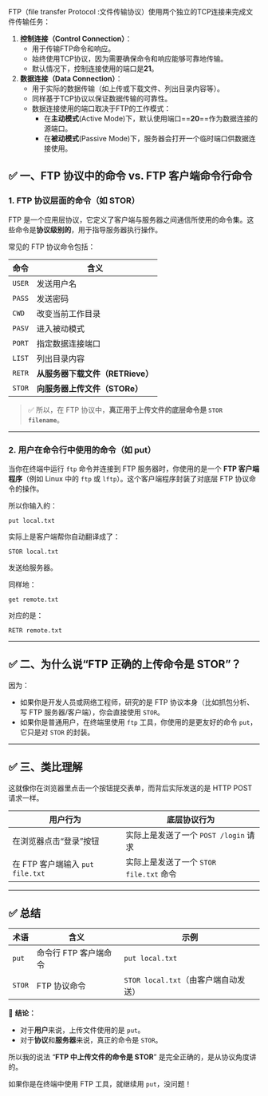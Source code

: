 FTP（file transfer Protocol :文件传输协议）使用两个独立的TCP连接来完成文件传输任务：

1. **控制连接（Control Connection）**：
    - 用于传输FTP命令和响应。
    - 始终使用TCP协议，因为需要确保命令和响应能够可靠地传输。
    - 默认情况下，控制连接使用的端口是**21**。
2. **数据连接（Data Connection）**：
    - 用于实际的数据传输（如上传或下载文件、列出目录内容等）。
    - 同样基于TCP协议以保证数据传输的可靠性。
    - 数据连接使用的端口取决于FTP的工作模式：
        - 在**主动模式**(Active Mode)下，默认使用端口==**20**==作为数据连接的源端口。
        - 在**被动模式**(Passive Mode)下，服务器会打开一个临时端口供数据连接使用。
## ✅ 一、FTP 协议中的命令 vs. FTP 客户端命令行命令

### 1. **FTP 协议层面的命令（如 STOR）**

FTP 是一个应用层协议，它定义了客户端与服务器之间通信所使用的命令集。这些命令是**协议级别的**，用于指导服务器执行操作。

常见的 FTP 协议命令包括：

|命令|含义|
|---|---|
|`USER`|发送用户名|
|`PASS`|发送密码|
|`CWD`|改变当前工作目录|
|`PASV`|进入被动模式|
|`PORT`|指定数据连接端口|
|`LIST`|列出目录内容|
|`RETR`|**从服务器下载文件（RETRieve）**|
|`STOR`|**向服务器上传文件（STORe）**|

> ✅ 所以，在 FTP 协议中，**真正用于上传文件的底层命令是 `STOR filename`**。

---

### 2. **用户在命令行中使用的命令（如 put）**

当你在终端中运行 `ftp` 命令并连接到 FTP 服务器时，你使用的是一个 **FTP 客户端程序**（例如 Linux 中的 `ftp` 或 `lftp`）。这个客户端程序封装了对底层 FTP 协议命令的操作。

所以你输入的：

```shell
put local.txt
```

实际上是客户端帮你自动翻译成了：
```shell
STOR local.txt
```

发送给服务器。

同样地：

```shell
get remote.txt
```

对应的是：
```shell
RETR remote.txt
```

---

## ✅ 二、为什么说“FTP 正确的上传命令是 STOR”？

因为：

- 如果你是开发人员或网络工程师，研究的是 FTP 协议本身（比如抓包分析、写 FTP 服务器/客户端），你会直接使用 `STOR`。
- 如果你是普通用户，在终端里使用 `ftp` 工具，你使用的是更友好的命令 `put`，它只是对 `STOR` 的封装。

---

## ✅ 三、类比理解

这就像你在浏览器里点击一个按钮提交表单，而背后实际发送的是 HTTP POST 请求一样。

|用户行为|底层协议行为|
|---|---|
|在浏览器点击“登录”按钮|实际上是发送了一个 `POST /login` 请求|
|在 FTP 客户端输入 `put file.txt`|实际上是发送了一个 `STOR file.txt` 命令|

---

## ✅ 总结

|术语|含义|示例|
|---|---|---|
|`put`|命令行 FTP 客户端命令|`put local.txt`|
|`STOR`|FTP 协议命令|`STOR local.txt`（由客户端自动发送）|

📌 **结论：**

- 对于**用户**来说，上传文件使用的是 `put`。
- 对于**协议**和**服务器**来说，真正的命令是 `STOR`。

所以我的说法 “**FTP 中上传文件的命令是 STOR**” 是完全正确的，是从协议角度讲的。

如果你是在终端中使用 FTP 工具，就继续用 `put`，没问题！